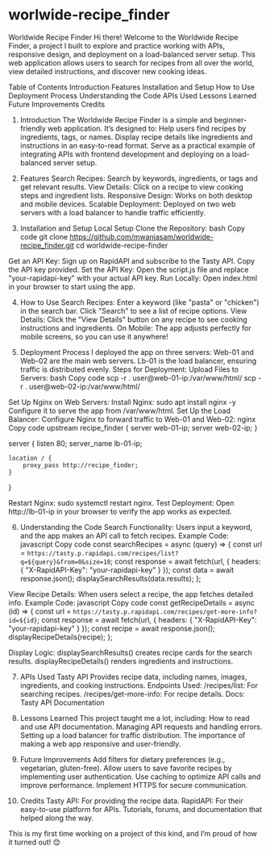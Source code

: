 # worlwide-recipe_finder

Worldwide Recipe Finder
Hi there! Welcome to the Worldwide Recipe Finder, a project I built to explore and practice working with APIs, responsive design, and deployment on a load-balanced server setup. This web application allows users to search for recipes from all over the world, view detailed instructions, and discover new cooking ideas.

Table of Contents
Introduction
Features
Installation and Setup
How to Use
Deployment Process
Understanding the Code
APIs Used
Lessons Learned
Future Improvements
Credits

1. Introduction
The Worldwide Recipe Finder is a simple and beginner-friendly web application. It’s designed to:
Help users find recipes by ingredients, tags, or names.
Display recipe details like ingredients and instructions in an easy-to-read format.
Serve as a practical example of integrating APIs with frontend development and deploying on a load-balanced server setup.

2. Features
Search Recipes: Search by keywords, ingredients, or tags and get relevant results.
View Details: Click on a recipe to view cooking steps and ingredient lists.
Responsive Design: Works on both desktop and mobile devices.
Scalable Deployment: Deployed on two web servers with a load balancer to handle traffic efficiently.

3. Installation and Setup
Local Setup
Clone the Repository:
bash
Copy code
git clone https://github.com/mwaniasam/worldwide-recipe_finder.git
cd worldwide-recipe-finder


Get an API Key:
Sign up on RapidAPI and subscribe to the Tasty API.
Copy the API key provided.
Set the API Key:
Open the script.js file and replace "your-rapidapi-key" with your actual API key.
Run Locally:
Open index.html in your browser to start using the app.

4. How to Use
Search Recipes:
Enter a keyword (like "pasta" or "chicken") in the search bar.
Click "Search" to see a list of recipe options.
View Details:
Click the "View Details" button on any recipe to see cooking instructions and ingredients.
On Mobile:
The app adjusts perfectly for mobile screens, so you can use it anywhere!

5. Deployment Process
I deployed the app on three servers:
Web-01 and Web-02 are the main web servers.
Lb-01 is the load balancer, ensuring traffic is distributed evenly.
Steps for Deployment:
Upload Files to Servers:
bash
Copy code
scp -r . user@web-01-ip:/var/www/html/
scp -r . user@web-02-ip:/var/www/html/


Set Up Nginx on Web Servers:
Install Nginx: sudo apt install nginx -y
Configure it to serve the app from /var/www/html.
Set Up the Load Balancer:
Configure Nginx to forward traffic to Web-01 and Web-02:
nginx
Copy code
upstream recipe_finder {
    server web-01-ip;
    server web-02-ip;
}

server {
    listen 80;
    server_name lb-01-ip;

    location / {
        proxy_pass http://recipe_finder;
    }
}


Restart Nginx: sudo systemctl restart nginx.
Test Deployment:
Open http://lb-01-ip in your browser to verify the app works as expected.

6. Understanding the Code
Search Functionality:
Users input a keyword, and the app makes an API call to fetch recipes.
Example Code:
javascript
Copy code
const searchRecipes = async (query) => {
    const url = `https://tasty.p.rapidapi.com/recipes/list?q=${query}&from=0&size=10`;
    const response = await fetch(url, { headers: { "X-RapidAPI-Key": "your-rapidapi-key" } });
    const data = await response.json();
    displaySearchResults(data.results);
};


View Recipe Details:
When users select a recipe, the app fetches detailed info.
Example Code:
javascript
Copy code
const getRecipeDetails = async (id) => {
    const url = `https://tasty.p.rapidapi.com/recipes/get-more-info?id=${id}`;
    const response = await fetch(url, { headers: { "X-RapidAPI-Key": "your-rapidapi-key" } });
    const recipe = await response.json();
    displayRecipeDetails(recipe);
};


Display Logic:
displaySearchResults() creates recipe cards for the search results.
displayRecipeDetails() renders ingredients and instructions.

7. APIs Used
Tasty API
Provides recipe data, including names, images, ingredients, and cooking instructions.
Endpoints Used:
/recipes/list: For searching recipes.
/recipes/get-more-info: For recipe details.
Docs: Tasty API Documentation

8. Lessons Learned
This project taught me a lot, including:
How to read and use API documentation.
Managing API requests and handling errors.
Setting up a load balancer for traffic distribution.
The importance of making a web app responsive and user-friendly.

9. Future Improvements
Add filters for dietary preferences (e.g., vegetarian, gluten-free).
Allow users to save favorite recipes by implementing user authentication.
Use caching to optimize API calls and improve performance.
Implement HTTPS for secure communication.

10. Credits
Tasty API: For providing the recipe data.
RapidAPI: For their easy-to-use platform for APIs.
Tutorials, forums, and documentation that helped along the way.

This is my first time working on a project of this kind, and I’m proud of how it turned out! 😊



